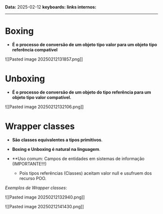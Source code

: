 
**Data:** 2025-02-12
**keyboards:** 
**links internos:** 
___

# Boxing 

- **É o processo de conversão de um objeto tipo valor para um objeto tipo referência compatível** 

![[Pasted image 20250212131857.png]]


# Unboxing

- **É o processo de conversão de um objeto do tipo referência para um objeto tipo valor compatível.**

![[Pasted image 20250212132106.png]]



# Wrapper classes 

- **São classes equivalentes a tipos primitivos**.

- **Boxing e Unboxing é natural na linguagem**.

- **Uso comum: Campos de entidades em sistemas de informação (IMPORTANTE!!!)
	- Pois tipos referências (Classes) aceitam valor null e usufruem dos recurso POO.


*Exemplos de Wrapper classes*:

![[Pasted image 20250212132940.png]]

![[Pasted image 20250212141430.png]]
